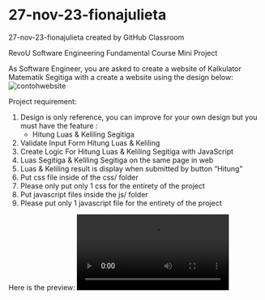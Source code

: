 # 27-nov-23-fionajulieta
27-nov-23-fionajulieta created by GitHub Classroom

RevoU Software Engineering Fundamental Course Mini Project

As Software Engineer, you are asked to create a website of Kalkulator Matematik Segitiga with a create a website using the design below:
![contohwebsite](https://github.com/revou-fundamental-course/27-nov-23-fionajulieta/assets/146444371/895b1108-77aa-4f3a-b84b-82c9257ec359)

Project requirement:
1.	Design is only reference, you can improve for your own design but you must have the feature :
    - Hitung Luas & Keliling Segitiga
2.	Validate Input Form Hitung Luas & Keliling
3.	Create Logic For Hitung Luas & Keliling Segitiga with JavaScript
4.	Luas Segitiga & Keliling Segitiga on the same page in web
5.	Luas & Keliling result is display when submitted by button “Hitung”
6.	Put css file inside of the css/ folder
7.	Please only put only 1 css for the entirety of the project
8.	Put javascript files inside the js/ folder
9.	Please put only 1 javascript file for the entirety of the project

Here is the preview:
<video src="Preview.mp4" controls title="Title"></video>
